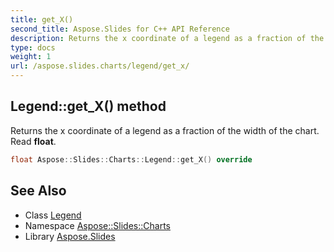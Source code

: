 ```yaml
---
title: get_X()
second_title: Aspose.Slides for C++ API Reference
description: Returns the x coordinate of a legend as a fraction of the width of the chart. Read float.
type: docs
weight: 1
url: /aspose.slides.charts/legend/get_x/
---
```

## Legend::get_X() method


Returns the x coordinate of a legend as a fraction of the width of the chart. Read **float**.

```cpp
float Aspose::Slides::Charts::Legend::get_X() override
```

## See Also

* Class [Legend](../)
* Namespace [Aspose::Slides::Charts](../../)
* Library [Aspose.Slides](../../../)